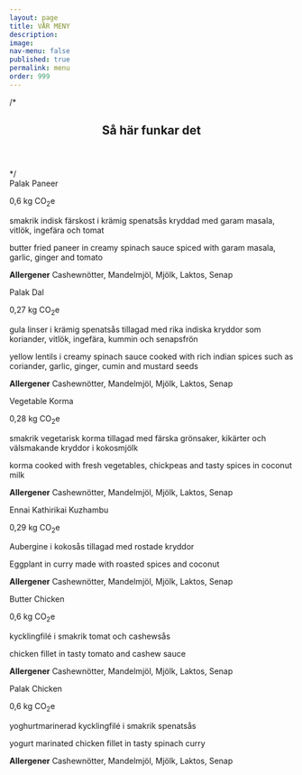 ```yaml
---
layout: page
title: VÅR MENY
description: 
image: 
nav-menu: false
published: true
permalink: menu
order: 999
---
```


<div id="main">
  <section id="spicebanner" class="major">
    <div class="inner">
      /*<header class="major">
        <h2>Så här funkar det</h2>
      </header>*/
      <section id="concept">
      <div class="field">
			  <label class="field first half" for="Palak Paneer">Palak Paneer</label>
			  <p class="field half"><i class="fas fa-fw fa-globe-americas"></i>0,6 kg CO<sub>2</sub>e</p>
			  <p>smakrik indisk färskost i krämig spenatsås kryddad med garam masala, vitlök, ingefära och tomat</p>
			  <p>butter fried paneer in creamy spinach sauce spiced with garam masala, garlic, ginger and tomato</p>
			  <p><b>Allergener</b> Cashewnötter, Mandelmjöl, Mjölk, Laktos, Senap</p>
			</div>
			<div class="field">
			  <label class="field first half" for="Palak Dal">Palak Dal</label>
			  <p class="field half"><i class="fas fa-fw fa-globe-americas"></i>0,27 kg CO<sub>2</sub>e</p>
			  <p>gula linser i krämig spenatsås tillagad med rika indiska kryddor som koriander, vitlök, ingefära, kummin och senapsfrön</p>
			  <p>yellow lentils i creamy spinach sauce cooked with rich indian spices such as coriander, garlic, ginger, cumin and mustard seeds</p>
			  <p><b>Allergener</b> Cashewnötter, Mandelmjöl, Mjölk, Laktos, Senap</p>
			</div>
			<div class="field">
			  <label class="field first half" for="Vegetable Korma">Vegetable Korma</label>
			  <p class="field half"><i class="fas fa-fw fa-globe-americas"></i>0,28 kg CO<sub>2</sub>e</p>
			  <p>smakrik vegetarisk korma tillagad med färska grönsaker, kikärter och välsmakande kryddor i kokosmjölk</p>
			  <p>korma cooked with fresh vegetables, chickpeas and tasty spices in coconut milk</p>
			  <p><b>Allergener</b> Cashewnötter, Mandelmjöl, Mjölk, Laktos, Senap</p>
			</div>
      <div class="field">
			  <label class="field first half" for="Ennai Kathirikai Kuzhambu">Ennai Kathirikai Kuzhambu</label>
			  <p class="field half"><i class="fas fa-fw fa-globe-americas"></i>0,29 kg CO<sub>2</sub>e</p>
			  <p> Aubergine i kokosås tillagad med rostade kryddor</p>
			  <p>Eggplant in curry made with roasted spices and coconut</p>
			  <p><b>Allergener</b> Cashewnötter, Mandelmjöl, Mjölk, Laktos, Senap</p>
			</div>
      <div class="field">
			  <label class="field first half" for="Butter Chicken">Butter Chicken</label>
			  <p class="field half"><i class="fas fa-fw fa-globe-americas"></i>0,6 kg CO<sub>2</sub>e</p>
			  <p>kycklingfilé i smakrik tomat och cashewsås</p>
			  <p>chicken fillet in tasty tomato and cashew sauce</p>
			  <p><b>Allergener</b> Cashewnötter, Mandelmjöl, Mjölk, Laktos, Senap</p>
			</div>
			<!--<div class="field">
			  <label class="field first half" for="Chicken Korma">Chicken Korma</label>
			  <p class="field half"><i class="fas fa-fw fa-globe-americas"></i>0,67 kg CO<sub>2</sub>e</p>
			  <p>kycklingfilé i smakrik gryta som tillagas med lök, tomat, grön chili, ingefära och garam masala med kokosmjolk</p>
			  <p>chicken fillet in tasty curry cooked with onion, tomato, green chili, ginger and garam masala with coconut milk </p>
			  <p><b>Allergener</b> Cashewnötter, Mandelmjöl, Mjölk, Laktos, Senap</p>
			</div>-->
			<div class="field">
			  <label class="field first half" for="Palak Chicken">Palak Chicken</label>
			  <p class="field half"><i class="fas fa-fw fa-globe-americas"></i>0,6 kg CO<sub>2</sub>e</p>
			  <p>yoghurtmarinerad kycklingfilé i smakrik spenatsås</p>
			  <p>yogurt marinated chicken fillet in tasty spinach curry </p>
			  <p><b>Allergener</b> Cashewnötter, Mandelmjöl, Mjölk, Laktos, Senap</p>
			</div>
      </section>
    </div>
  </section>
</div>
